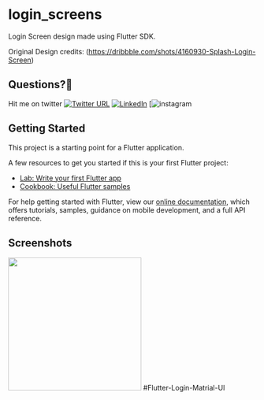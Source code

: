 # login_screens

Login Screen design made using Flutter SDK.

Original Design credits: (https://dribbble.com/shots/4160930-Splash-Login-Screen)

 
## Questions?🤔

Hit me on twitter [![Twitter URL](https://img.shields.io/twitter/url/http/shields.io.svg?style=social)](https://twitter.com/JadavRadhe?s=09)
[![LinkedIn](https://img.shields.io/badge/LinkedIn-chiragjadav-blue.svg)](https://www.linkedin.com/in/jadav-chirag-8945a2156)
[![instagram](https://www.instagram.com/radhe2864k/?hl=en)

## Getting Started

This project is a starting point for a Flutter application.

A few resources to get you started if this is your first Flutter project:

- [Lab: Write your first Flutter app](https://flutter.io/docs/get-started/codelab)
- [Cookbook: Useful Flutter samples](https://flutter.io/docs/cookbook)

For help getting started with Flutter, view our 
[online documentation](https://flutter.io/docs), which offers tutorials, 
samples, guidance on mobile development, and a full API reference.

## Screenshots
<img src="" width="270">
#Flutter-Login-Matrial-UI
